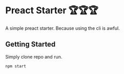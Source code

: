# Preact Starter 🏆🏆🏆

A simple preact starter. Because using the cli is awful.

## Getting Started

Simply clone repo and run. 
```
npm start
```